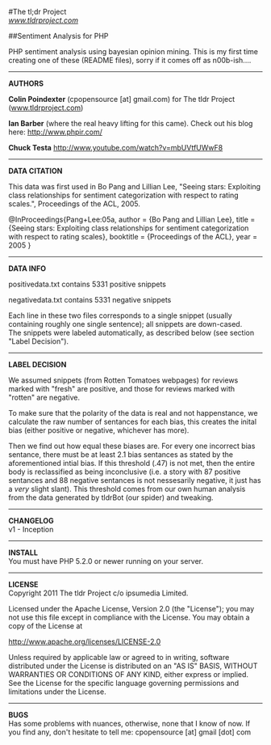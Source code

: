 #The tl;dr Project   
*www.tldrproject.com*


   
##Sentiment Analysis for PHP  


PHP sentiment analysis using bayesian opinion mining. This is my first time creating one of these (README files), 
sorry if it comes off as n00b-ish....


---
**AUTHORS**  

**Colin Poindexter** (cpopensource [at] gmail.com) for The tldr Project (www.tldrproject.com)

**Ian Barber** (where the real heavy lifting for this came). Check out his blog here: http://www.phpir.com/

**Chuck Testa** http://www.youtube.com/watch?v=mbUVtfUWwF8

---
**DATA CITATION**

This data was first used in Bo Pang and Lillian Lee,
"Seeing stars: Exploiting class relationships for sentiment categorization
with respect to rating scales.", Proceedings of the ACL, 2005.
  
@InProceedings{Pang+Lee:05a,
  author =       {Bo Pang and Lillian Lee},
  title =        {Seeing stars: Exploiting class relationships for sentiment
                  categorization with respect to rating scales},
  booktitle =    {Proceedings of the ACL},
  year =         2005
}


---
**DATA INFO**

positivedata.txt contains 5331 positive snippets

negativedata.txt contains 5331 negative snippets


Each line in these two files corresponds to a single snippet (usually
containing roughly one single sentence); all snippets are down-cased.  
The snippets were labeled automatically, as described below (see 
section "Label Decision").


---
**LABEL DECISION**

We assumed snippets (from Rotten Tomatoes webpages) for reviews marked with 
"fresh" are positive, and those for reviews marked with "rotten" are
negative.

To make sure that the polarity of the data is real and not happenstance, 
we calculate the raw number of sentances for each bias, this creates the inital bias 
(either positive or negative, whichever has more).

Then we find out how equal these biases are. For every one incorrect bias sentance, 
there must be at least 2.1 bias sentances as stated by the aforementioned intial bias. 
If this threshold (.47) is not met, then the entire body is reclassified as being inconclusive 
(i.e. a story with 87 positive sentances and 88 negative sentances 
is not nessesarily negative, it just has a *very* slight slant). This threshold comes from our own
human analysis from the data generated by tldrBot (our spider) and tweaking.


---
**CHANGELOG**  
v1 - Inception 


---
**INSTALL**  
You must have PHP 5.2.0 or newer running on your server.


---
**LICENSE**  
Copyright 2011 The tldr Project c/o ipsumedia Limited. 

Licensed under the Apache License, Version 2.0 (the "License");
you may not use this file except in compliance with the License.
You may obtain a copy of the License at

  http://www.apache.org/licenses/LICENSE-2.0

Unless required by applicable law or agreed to in writing, software
distributed under the License is distributed on an "AS IS" BASIS,
WITHOUT WARRANTIES OR CONDITIONS OF ANY KIND, either express or implied.
See the License for the specific language governing permissions and
limitations under the License.


---
**BUGS**  
Has some problems with nuances, otherwise, none that I know of now. If you find any, 
don't hesitate to tell me: cpopensource [at] gmail [dot] com


